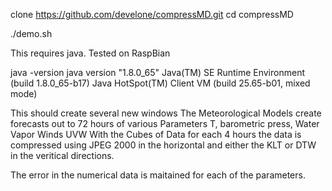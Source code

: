 clone https://github.com/develone/compressMD.git
cd compressMD

./demo.sh

This requires java.
Tested on RaspBian

java -version
java version "1.8.0_65"
Java(TM) SE Runtime Environment (build 1.8.0_65-b17)
Java HotSpot(TM) Client VM (build 25.65-b01, mixed mode)

This should create several new windows
The Meteorological Models create forecasts out to 72 hours of various 
Parameters T, barometric press, Water Vapor Winds UVW
With the Cubes of Data for each 4 hours the data is compressed using JPEG 2000 in the horizontal
and either the KLT or DTW in the veritical directions.

The error in the numerical data is maitained for each of the parameters.
